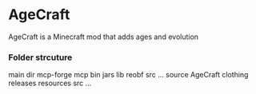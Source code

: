 AgeCraft
========

AgeCraft is a Minecraft mod that adds ages and evolution


### Folder strcuture

main dir
	mcp-forge
		mcp
			bin
			jars
			lib
			reobf
			src
			...
	source
		AgeCraft
			clothing
			releases
			resources
			src
			...